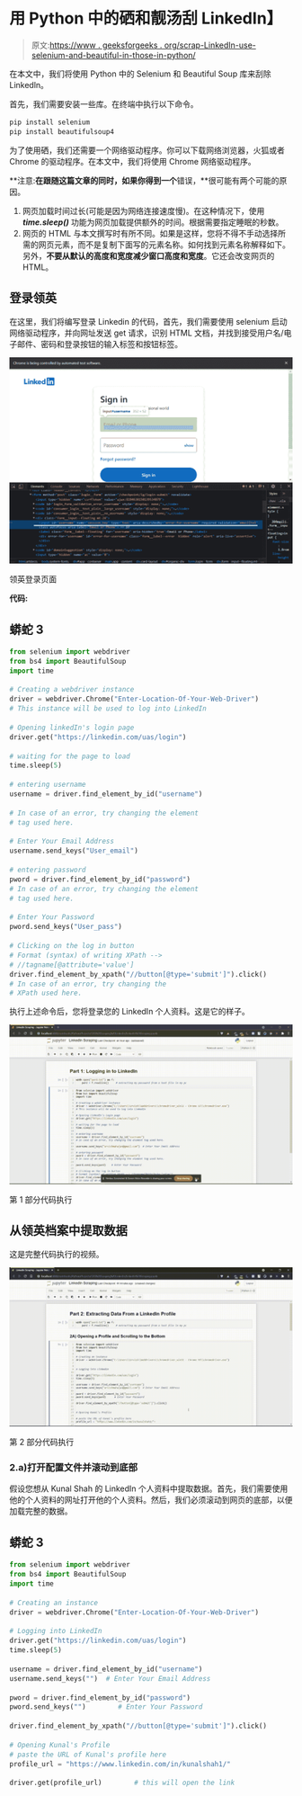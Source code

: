 # 用 Python 中的硒和靓汤刮 LinkedIn】

> 原文:[https://www . geeksforgeeks . org/scrap-LinkedIn-use-selenium-and-beautiful-in-those-in-python/](https://www.geeksforgeeks.org/scrape-linkedin-using-selenium-and-beautiful-soup-in-python/)

在本文中，我们将使用 Python 中的 Selenium 和 Beautiful Soup 库来刮除 Linkedln。

首先，我们需要安装一些库。在终端中执行以下命令。

```py
pip install selenium 
pip install beautifulsoup4
```

为了使用硒，我们还需要一个网络驱动程序。你可以下载网络浏览器，火狐或者 Chrome 的驱动程序。在本文中，我们将使用 Chrome 网络驱动程序。

**注意:**在跟随这篇文章的同时，如果你得到一个**错误，**很可能有两个可能的原因。

1.  网页加载时间过长(可能是因为网络连接速度慢)。在这种情况下，使用 ***time.sleep()*** 功能为网页加载提供额外的时间。根据需要指定睡眠的秒数。
2.  网页的 HTML 与本文撰写时有所不同。如果是这样，您将不得不手动选择所需的网页元素，而不是复制下面写的元素名称。如何找到元素名称解释如下。另外，**不要从默认的高度和宽度减少窗口高度和宽度**。它还会改变网页的 HTML。

## 登录领英

在这里，我们将编写登录 Linkedin 的代码，首先，我们需要使用 selenium 启动网络驱动程序，并向网址发送 get 请求，识别 HTML 文档，并找到接受用户名/电子邮件、密码和登录按钮的输入标签和按钮标签。

![](img/fae25e66c74f5c732f577e9ec7d30fcd.png)

领英登录页面

**代码:**

## 蟒蛇 3

```py
from selenium import webdriver
from bs4 import BeautifulSoup
import time

# Creating a webdriver instance
driver = webdriver.Chrome("Enter-Location-Of-Your-Web-Driver")
# This instance will be used to log into LinkedIn

# Opening linkedIn's login page
driver.get("https://linkedin.com/uas/login")

# waiting for the page to load
time.sleep(5)

# entering username
username = driver.find_element_by_id("username")

# In case of an error, try changing the element
# tag used here.

# Enter Your Email Address
username.send_keys("User_email")  

# entering password
pword = driver.find_element_by_id("password")
# In case of an error, try changing the element 
# tag used here.

# Enter Your Password
pword.send_keys("User_pass")        

# Clicking on the log in button
# Format (syntax) of writing XPath --> 
# //tagname[@attribute='value']
driver.find_element_by_xpath("//button[@type='submit']").click()
# In case of an error, try changing the
# XPath used here.
```

执行上述命令后，您将登录您的 LinkedIn 个人资料。这是它的样子。

![](img/6f8a5f3fbfcaf40ff3ec426802e4fcb9.png)

第 1 部分代码执行

## 从领英档案中提取数据

这是完整代码执行的视频。

![](img/763e3e47e06b9320bb37fbcf739c9345.png)

第 2 部分代码执行

### 2.a)打开配置文件并滚动到底部

假设您想从 Kunal Shah 的 LinkedIn 个人资料中提取数据。首先，我们需要使用他的个人资料的网址打开他的个人资料。然后，我们必须滚动到网页的底部，以便加载完整的数据。

## 蟒蛇 3

```py
from selenium import webdriver
from bs4 import BeautifulSoup
import time

# Creating an instance
driver = webdriver.Chrome("Enter-Location-Of-Your-Web-Driver")

# Logging into LinkedIn
driver.get("https://linkedin.com/uas/login")
time.sleep(5)

username = driver.find_element_by_id("username")
username.send_keys("")  # Enter Your Email Address

pword = driver.find_element_by_id("password")
pword.send_keys("")        # Enter Your Password

driver.find_element_by_xpath("//button[@type='submit']").click()

# Opening Kunal's Profile
# paste the URL of Kunal's profile here
profile_url = "https://www.linkedin.com/in/kunalshah1/"

driver.get(profile_url)        # this will open the link
```